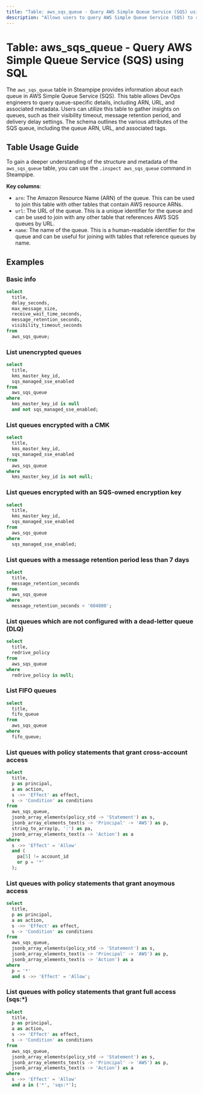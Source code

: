```yaml
---
title: "Table: aws_sqs_queue - Query AWS Simple Queue Service (SQS) using SQL"
description: "Allows users to query AWS Simple Queue Service (SQS) to retrieve detailed information about each queue."
---
```


# Table: aws_sqs_queue - Query AWS Simple Queue Service (SQS) using SQL

The `aws_sqs_queue` table in Steampipe provides information about each queue in AWS Simple Queue Service (SQS). This table allows DevOps engineers to query queue-specific details, including ARN, URL, and associated metadata. Users can utilize this table to gather insights on queues, such as their visibility timeout, message retention period, and delivery delay settings. The schema outlines the various attributes of the SQS queue, including the queue ARN, URL, and associated tags.

## Table Usage Guide

To gain a deeper understanding of the structure and metadata of the `aws_sqs_queue` table, you can use the `.inspect aws_sqs_queue` command in Steampipe.

**Key columns**:

- `arn`: The Amazon Resource Name (ARN) of the queue. This can be used to join this table with other tables that contain AWS resource ARNs.
- `url`: The URL of the queue. This is a unique identifier for the queue and can be used to join with any other table that references AWS SQS queues by URL.
- `name`: The name of the queue. This is a human-readable identifier for the queue and can be useful for joining with tables that reference queues by name.

## Examples

### Basic info

```sql
select
  title,
  delay_seconds,
  max_message_size,
  receive_wait_time_seconds,
  message_retention_seconds,
  visibility_timeout_seconds
from
  aws_sqs_queue;
```

### List unencrypted queues

```sql
select
  title,
  kms_master_key_id,
  sqs_managed_sse_enabled
from
  aws_sqs_queue
where
  kms_master_key_id is null
  and not sqs_managed_sse_enabled;
```

### List queues encrypted with a CMK

```sql
select
  title,
  kms_master_key_id,
  sqs_managed_sse_enabled
from
  aws_sqs_queue
where
  kms_master_key_id is not null;
```

### List queues encrypted with an SQS-owned encryption key

```sql
select
  title,
  kms_master_key_id,
  sqs_managed_sse_enabled
from
  aws_sqs_queue
where
  sqs_managed_sse_enabled;
```

### List queues with a message retention period less than 7 days

```sql
select
  title,
  message_retention_seconds
from
  aws_sqs_queue
where
  message_retention_seconds < '604800';
```

### List queues which are not configured with a dead-letter queue (DLQ)

```sql
select
  title,
  redrive_policy
from
  aws_sqs_queue
where
  redrive_policy is null;
```

### List FIFO queues

```sql
select
  title,
  fifo_queue
from
  aws_sqs_queue
where
  fifo_queue;
```

### List queues with policy statements that grant cross-account access

```sql
select
  title,
  p as principal,
  a as action,
  s ->> 'Effect' as effect,
  s -> 'Condition' as conditions
from
  aws_sqs_queue,
  jsonb_array_elements(policy_std -> 'Statement') as s,
  jsonb_array_elements_text(s -> 'Principal' -> 'AWS') as p,
  string_to_array(p, ':') as pa,
  jsonb_array_elements_text(s -> 'Action') as a
where
  s ->> 'Effect' = 'Allow'
  and (
    pa[5] != account_id
    or p = '*'
  );
```

### List queues with policy statements that grant anoymous access

```sql
select
  title,
  p as principal,
  a as action,
  s ->> 'Effect' as effect,
  s -> 'Condition' as conditions
from
  aws_sqs_queue,
  jsonb_array_elements(policy_std -> 'Statement') as s,
  jsonb_array_elements_text(s -> 'Principal' -> 'AWS') as p,
  jsonb_array_elements_text(s -> 'Action') as a
where
  p = '*'
  and s ->> 'Effect' = 'Allow';
```

### List queues with policy statements that grant full access (sqs:*)

```sql
select
  title,
  p as principal,
  a as action,
  s ->> 'Effect' as effect,
  s -> 'Condition' as conditions
from
  aws_sqs_queue,
  jsonb_array_elements(policy_std -> 'Statement') as s,
  jsonb_array_elements_text(s -> 'Principal' -> 'AWS') as p,
  jsonb_array_elements_text(s -> 'Action') as a
where
  s ->> 'Effect' = 'Allow'
  and a in ('*', 'sqs:*');
```
